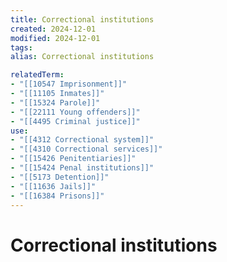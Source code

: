 ```yaml
---
title: Correctional institutions
created: 2024-12-01
modified: 2024-12-01
tags: 
alias: Correctional institutions

relatedTerm:
- "[[10547 Imprisonment]]"
- "[[11105 Inmates]]"
- "[[15324 Parole]]"
- "[[22111 Young offenders]]"
- "[[4495 Criminal justice]]"
use:
- "[[4312 Correctional system]]"
- "[[4310 Correctional services]]"
- "[[15426 Penitentiaries]]"
- "[[15424 Penal institutions]]"
- "[[5173 Detention]]"
- "[[11636 Jails]]"
- "[[16384 Prisons]]"
---
```

# Correctional institutions
